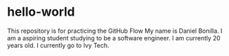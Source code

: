 # hello-world
This repository is for practicing the GitHub Flow
My name is Daniel Bonilla. I am a aspiring student studying to be a software engineer. I am currently 20 years old. I currently go to Ivy Tech. 
